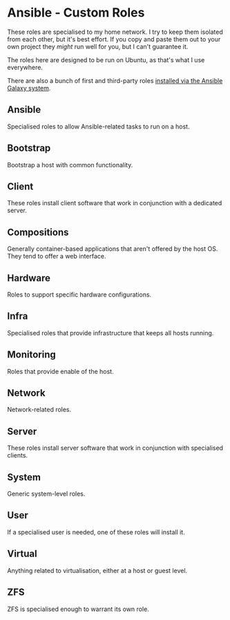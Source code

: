 # Ansible - Custom Roles

These roles are specialised to my home network. I try to keep them isolated from each other, but it's best effort. If you copy and paste them out to your own project they _might_ run well for you, but I can't guarantee it.

The roles here are designed to be run on Ubuntu, as that's what I use everywhere.

There are also a bunch of first and third-party roles [installed via the Ansible Galaxy system](../meta/).

## Ansible

Specialised roles to allow Ansible-related tasks to run on a host.

## Bootstrap

Bootstrap a host with common functionality.

## Client

These roles install client software that work in conjunction with a dedicated server.

## Compositions

Generally container-based applications that aren't offered by the host OS. They tend to offer a web interface.

## Hardware

Roles to support specific hardware configurations.

## Infra

Specialised roles that provide infrastructure that keeps all hosts running.

## Monitoring

Roles that provide enable of the host.

## Network

Network-related roles.

## Server

These roles install server software that work in conjunction with specialised clients.

## System

Generic system-level roles.

## User

If a specialised user is needed, one of these roles will install it.

## Virtual

Anything related to virtualisation, either at a host or guest level.

## ZFS

ZFS is specialised enough to warrant its own role.
